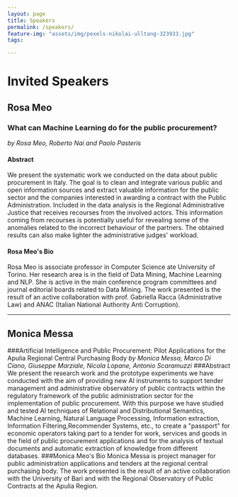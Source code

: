 ```yaml
---
layout: page
title: Speakers
permalink: /speakers/
feature-img: "assets/img/pexels-nikolai-ulltang-323933.jpg"
tags:

---
```


# Invited Speakers
<a id="rosameo"></a>
## Rosa Meo

### What can Machine Learning do for the public procurement?  
*by Rosa Meo, Roberto Nai and Paolo Pasteris*
#### Abstract
We present the systematic work we conducted on the data about public procurement in Italy. The goal is to clean and integrate various public and open information sources and extract valuable information for the public sector and the companies interested in awarding a contract with the Public Administration. Included in the data analysis is the Regional Administrative Justice  that receives recourses from the involved actors.  This information coming from recourses is potentially useful for revealing some of the anomalies related to the incorrect behaviour of  the partners. The obtained results can also make lighter the administrative judges' workload.
#### Rosa Meo's Bio
Rosa Meo is associate professor in Computer Science ate University of Torino. Her research area is in the field of Data Mining, Machine Learning and NLP. She is active in the main conference program committees and journal editorial boards related to Data Mining. The work presented is the result of an active collaboration with prof. Gabriella Racca (Administrative Law) and ANAC (Italian National Authority Anti Corruption).
__________________________

## Monica Messa
<a id="monicamessa"></a>

###Artificial Intelligence and Public Procurement: Pilot Applications for the Apulia Regional Central Purchasing Body
*by Monica Messa, Marco Di Ciano, Giuseppe Marziale, Nicola Lopane, Antonio Scaramuzzi*
###Abstract
We present the research work and the prototype experiments we have conducted with the aim of providing new AI instruments to support tender management and administrative observatory of public contracts within the regulatory framework of the public administration sector for the implementation of public procurement. With this purpose we have studied and tested AI techniques of Relational and Distributional Semantics, Machine Learning, Natural Language Processing, Information extraction, Information Filtering,Recommender Systems, etc., to create a "passport" for economic operators taking part to a tender for work, services and goods in the field of public procurement applications and for the analysis of textual documents and automatic extraction of knowledge from different databases. 
###Monica Meo's Bio
Monica Messa is project manager for public administration applications and tenders at the regional central purchasing body. The work presented is the result of an active collaboration with the University of Bari and with the Regional Observatory of Public Contracts at the Apulia Region.  

